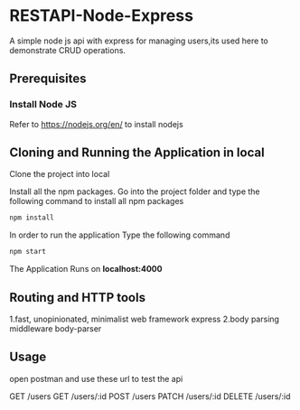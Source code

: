 # RESTAPI-Node-Express
A simple node js api with express for managing users,its used here to demonstrate CRUD operations.

## Prerequisites

### Install Node JS
Refer to https://nodejs.org/en/ to install nodejs

## Cloning and Running the Application in local

Clone the project into local

Install all the npm packages. Go into the project folder and type the following command to install all npm packages

```bash
npm install
```

In order to run the application Type the following command

```bash
npm start
```

The Application Runs on **localhost:4000**

## Routing and HTTP tools

1.fast, unopinionated, minimalist web framework express
2.body parsing middleware body-parser

## Usage

open postman and use these url to test the api

GET /users
GET /users/:id
POST /users
PATCH /users/:id
DELETE /users/:id

